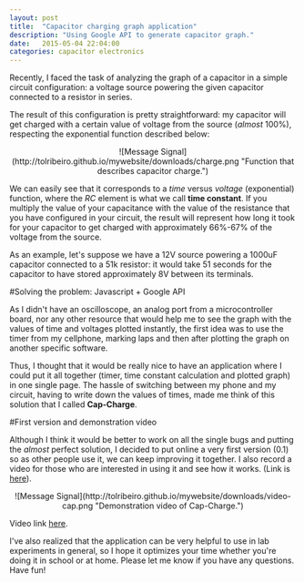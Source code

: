 ```yaml
---
layout: post
title:  "Capacitor charging graph application"
description: "Using Google API to generate capacitor graph."
date:   2015-05-04 22:04:00
categories: capacitor electronics
---
```


Recently, I faced the task of analyzing the graph of a capacitor in a simple circuit configuration: a voltage source powering the given capacitor connected to a resistor in series. 

The result of this configuration is pretty straightforward: my capacitor will get charged with a certain value of voltage from the source (*almost* 100%), respecting the exponential function described below:

<div style="text-align:center" markdown="1">
![Message Signal](http://tolribeiro.github.io/mywebsite/downloads/charge.png "Function that describes capacitor charge.")
</div>

We can easily see that it corresponds to a *time* versus *voltage* (exponential) function, where the *RC* element is what we call **time constant**. If you multiply the value of your capacitance with the value of the resistance that you have configured in your circuit, the result will represent how long it took for your capacitor to get charged with approximately 66%-67% of the voltage from the source.   

As an example, let's suppose we have a 12V source powering a 1000uF capacitor connected to a 51k resistor: it would take 51 seconds for the capacitor to have stored approximately 8V between its terminals.

#Solving the problem: Javascript + Google API

As I didn't have an oscilloscope, an analog port from a microcontroller board, nor any other resource that would help me to see the graph with the values of time and voltages plotted instantly, the first idea was to use the timer from my cellphone, marking laps and then after plotting the graph on another specific software. 

Thus, I thought that it would be really nice to have an application where I could put it all together (timer, time constant calculation and plotted graph) in one single page. The hassle of switching between my phone and my circuit, having to write down the values of times, made me think of this solution that I called **Cap-Charge**.

#First version and demonstration video 

Although I think it would be better to work on all the single bugs and putting the *almost* perfect solution, I decided to put online a very first version (0.1) so as other people use it, we can keep improving it together. I also record a video for those who are interested in using it and see how it works. (Link is <a href="http://tolribeiro.github.io/cap-charge/" target="_blank">here</a>).

<div style="text-align:center" markdown="1">
![Message Signal](http://tolribeiro.github.io/mywebsite/downloads/video-cap.png "Demonstration video of Cap-Charge.")
</div>

Video link <a href="https://www.youtube.com/watch?v=3nwURuvDR7w" target="_blank">here</a>.

I've also realized that the application can be very helpful to use in lab experiments in general, so I hope it optimizes your time whether you're doing it in school or at home. Please let me know if you have any questions. Have fun!


